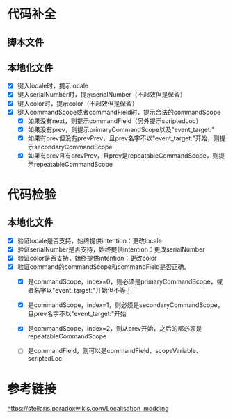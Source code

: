 # 代码补全

## 脚本文件

## 本地化文件

* [X] 键入locale时，提示locale
* [X] 键入serialNumber时，提示serialNumber（不起效但是保留）
* [X] 键入color时，提示color（不起效但是保留）
* [X] 键入commandScope或者commandField时，提示合法的commandScope
  * [X] 如果没有next，则提示commandField（另外提示scriptedLoc）
  * [X] 如果没有prev，则提示primaryCommandScope以及"event_target:"
  * [X] 如果有prev但没有prevPrev，且prev名字不以"event_target:"开始，则提示secondaryCommandScope
  * [X] 如果有prev且有prevPrev，且prev是repeatableCommandScope，则提示repeatableCommandScope

# 代码检验

## 本地化文件

* [X] 验证locale是否支持，始终提供intention：更改locale
* [X] 验证serialNumber是否支持，始终提供intention：更改serialNumber
* [X] 验证color是否支持，始终提供intention：更改color
* [X] 验证command的commandScope和commandField是否正确。
  * [X] 是commandScope，index=0，则必须是primaryCommandScope，或者名字以"event_target:"开始但不等于
  * [X] 是commandScope，index=1，则必须是secondaryCommandScope，且prev名字不以"event_target:"开始
  * [X] 是commandScope，index=2，则从prev开始，之后的都必须是repeatableCommandScope
  * [ ] 是commandField，则可以是commandField、scopeVariable、scriptedLoc


# 参考链接

https://stellaris.paradoxwikis.com/Localisation_modding